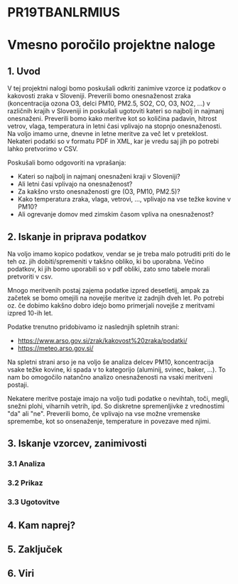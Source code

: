 # PR19TBANLRMIUS

# Vmesno poročilo projektne naloge

## 1. Uvod
V tej projektni nalogi bomo poskušali odkriti zanimive vzorce iz podatkov o kakovosti zraka v Sloveniji. Preverili bomo onesnaženost zraka (koncentracija ozona O3, delci PM10, PM2.5, SO2, CO, O3, NO2, ...) v različnih krajih v Sloveniji in poskušali ugotoviti kateri so najbolj in najmanj onesnaženi. Preverili bomo kako meritve kot so količina padavin, hitrost vetrov, vlaga, temperatura in letni časi vplivajo na stopnjo onesnaženosti. Na voljo imamo urne, dnevne in letne meritve za več let v preteklost. Nekateri podatki so v formatu PDF in XML, kar je vredu saj jih po potrebi lahko pretvorimo v CSV.

Poskušali bomo odgovoriti na vprašanja:
* Kateri so najbolj in najmanj onesnaženi kraji v Sloveniji?
* Ali letni časi vplivajo na onesnaženost?
* Za kakšno vrsto onesnaženosti gre (O3, PM10, PM2.5)?
* Kako temperatura zraka, vlaga, vetrovi, ..., vplivajo na vse težke kovine v PM10?
* Ali ogrevanje domov med zimskim časom vpliva na onesnaženost?

## 2. Iskanje in priprava podatkov

Na voljo imamo kopico podatkov, vendar se je treba malo potruditi priti do le teh oz. jih dobiti/spremeniti v takšno obliko, ki bo uporabna. Večino podatkov, ki jih bomo uporabili so v pdf obliki, zato smo tabele morali pretvoriti v csv.

Mnogo meritvenih postaj zajema podatke izpred desetletij, ampak za začetek se bomo omejili na novejše meritve iz zadnjih dveh let. Po potrebi oz. če dobimo kakšno dobro idejo bomo primerjali novejše z meritvami izpred 10-ih let. 

Podatke trenutno pridobivamo iz naslednjih spletnih strani:
* https://www.arso.gov.si/zrak/kakovost%20zraka/podatki/
* https://meteo.arso.gov.si/

Na spletni strani arso je na voljo še analiza delcev PM10, koncentracija vsake težke kovine, ki spada v to kategorijo (aluminij, svinec, baker, ...). To nam bo omogočilo natančno analizo onesnaženosti na vsaki meritveni postaji.

Nekatere meritve postaje imajo na voljo tudi podatke o nevihtah, toči, megli, snežni plohi, viharnih vetrih, ipd. So diskretne spremenljivke z vrednostimi "da" ali "ne". Preverili bomo, če vplivajo na vse možne vremenske spremembe, kot so onsenaženje, temperature in povezave med njimi.

## 3. Iskanje vzorcev, zanimivosti
### 3.1 Analiza


### 3.2 Prikaz

### 3.3 Ugotovitve

## 4. Kam naprej?

## 5. Zaključek

## 6. Viri
